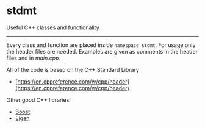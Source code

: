 # stdmt

Useful C++ classes and functionality 

---

Every class and function are placed inside `namespace stdmt`. For usage only the header files are needed. Examples are given as comments in the header files and in *main.cpp*.

All of the code is based on the C++ Standard Library
- [https://en.cppreference.com/w/cpp/header](https://en.cppreference.com/w/cpp/header)

Other good C++ libraries:
- [Boost](https://www.boost.org/)
- [Eigen](https://eigen.tuxfamily.org/index.php?title=Main_Page)
